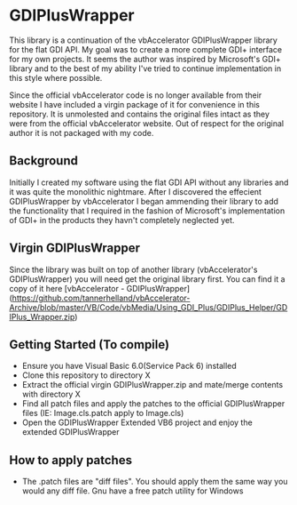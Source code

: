 # GDIPlusWrapper

This library is a continuation of the vbAccelerator GDIPlusWrapper library for the flat GDI API. My goal was to create a more complete GDI+ interface for my own projects. It seems the author was inspired by Microsoft's GDI+ library and to the best of my ability I've tried to continue implementation in this style where possible. 

Since the official vbAccelerator code is no longer available from their website I have included a virgin package of it for convenience in this repository. It is unmolested and contains the original files intact as they were from the official vbAccelerator website. Out of respect for the original author it is not packaged with my code.

## Background 

Initially I created my software using the flat GDI API without any libraries and it was quite the monolithic nightmare. After I discovered the effecient GDIPlusWrapper by vbAccelerator I began ammending their library to add the functionality that I required in the fashion of Microsoft's implementation of GDI+ in the products they havn't completely neglected yet. 

## Virgin GDIPlusWrapper

Since the library was built on top of another library (vbAccelerator's GDIPlusWrapper) you will need get the original library first. You can find it a copy of it here [vbAccelerator - GDIPlusWrapper] (https://github.com/tannerhelland/vbAccelerator-Archive/blob/master/VB/Code/vbMedia/Using_GDI_Plus/GDIPlus_Helper/GDIPlus_Wrapper.zip)

## Getting Started (To compile)

- Ensure you have Visual Basic 6.0(Service Pack 6) installed
- Clone this repository to directory X
- Extract the official virgin GDIPlusWrapper.zip and mate/merge contents with directory X
- Find all patch files and apply the patches to the official GDIPlusWrapper files (IE: Image.cls.patch apply to Image.cls)
- Open the GDIPlusWrapper Extended VB6 project and enjoy the extended GDIPlusWrapper

## How to apply patches

- The .patch files are "diff files". You should apply them the same way you would any diff file. Gnu have a free patch utility for Windows